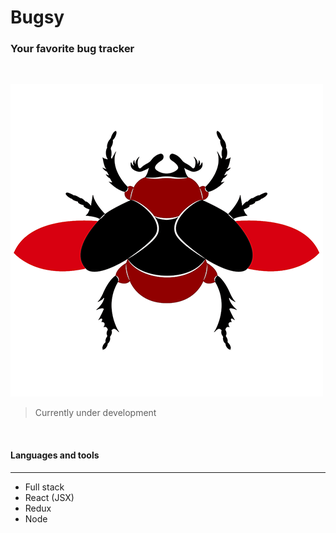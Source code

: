 # Bugsy
### Your favorite bug tracker 
<br/>

![App Logo](https://github.com/ahbenn86/bugsy/blob/master/frontend/public/bugsy-logo.png?raw=true) 

> Currently under development 

<br/>

#### Languages and tools 
---


* Full stack
* React (JSX)
* Redux
* Node